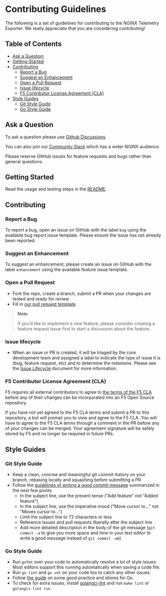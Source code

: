 # Contributing Guidelines

The following is a set of guidelines for contributing to the NGINX Telemetry Exporter. We really appreciate that you are
considering contributing!

<!-- START doctoc generated TOC please keep comment here to allow auto update -->
<!-- DON'T EDIT THIS SECTION, INSTEAD RE-RUN doctoc TO UPDATE -->
## Table of Contents

- [Ask a Question](#ask-a-question)
- [Getting Started](#getting-started)
- [Contributing](#contributing)
  - [Report a Bug](#report-a-bug)
  - [Suggest an Enhancement](#suggest-an-enhancement)
  - [Open a Pull Request](#open-a-pull-request)
  - [Issue lifecycle](#issue-lifecycle)
  - [F5 Contributor License Agreement (CLA)](#f5-contributor-license-agreement-cla)
- [Style Guides](#style-guides)
  - [Git Style Guide](#git-style-guide)
  - [Go Style Guide](#go-style-guide)

<!-- END doctoc generated TOC please keep comment here to allow auto update -->

## Ask a Question

To ask a question please use [Github Discussions](https://github.com/nginx/telemetry-exporter/discussions).

You can also join our [Community Slack](https://community.nginx.org/joinslack) which has a wider NGINX audience.

Please reserve GitHub issues for feature requests and bugs rather than general questions.

## Getting Started

Read the usage and testing steps in the [README](README.md).

## Contributing

### Report a Bug

To report a bug, open an issue on GitHub with the label `bug` using the available bug report issue template. Please
ensure the issue has not already been reported.

### Suggest an Enhancement

To suggest an enhancement, please create an issue on GitHub with the label `enhancement` using the available feature
issue template.

### Open a Pull Request

- Fork the repo, create a branch, submit a PR when your changes are tested and ready for review
- Fill in [our pull request template](.github/PULL_REQUEST_TEMPLATE.md)

> **Note**
>
> If you’d like to implement a new feature, please consider creating a feature request issue first to start a discussion
> about the feature.

### Issue lifecycle

- When an issue or PR is created, it will be triaged by the core development team and assigned a label to indicate the
  type of issue it is (bug, feature request, etc) and to determine the milestone. Please see the [Issue
  Lifecycle](ISSUE_LIFECYCLE.md) document for more information.

### F5 Contributor License Agreement (CLA)

F5 requires all external contributors to agree to [the terms of the F5 CLA](https://github.com/f5/.github/blob/main/CLA/cla-markdown.md)
before any of their changes can be incorporated into an F5 Open Source repository.

If you have not yet agreed to the F5 CLA terms and submit a PR to this repository, a bot will prompt you to view and
agree to the F5 CLA. You will have to agree to the F5 CLA terms through a comment in the PR before any of your changes
can be merged. Your agreement signature will be safely stored by F5 and no longer be required in future PRs.

## Style Guides

### Git Style Guide

- Keep a clean, concise and meaningful git commit history on your branch, rebasing locally and squashing before
  submitting a PR
- Follow the [guidelines of writing a good commit message](<https://chris.beams.io/posts/git-commit/>) summarized in the next few points
  - In the subject line, use the present tense ("Add feature" not "Added feature")
  - In the subject line, use the imperative mood ("Move cursor to..." not "Moves cursor to...")
  - Limit the subject line to 72 characters or less
  - Reference issues and pull requests liberally after the subject line
  - Add more detailed description in the body of the git message (`git commit -a` to give you more space and time in
    your text editor to write a good message instead of `git commit -am`)

### Go Style Guide

- Run `gofmt` over your code to automatically resolve a lot of style issues. Most editors support this running
  automatically when saving a code file.
- Run `go lint` and `go vet` on your code too to catch any other issues.
- Follow [the guide](<https://github.com/golang/go/wiki/CodeReviewComments>) on some good practice and idioms for Go.
- To check for extra issues, install [golangci-lint](https://github.com/golangci/golangci-lint) and run `make lint` or
  `golangci-lint run`

